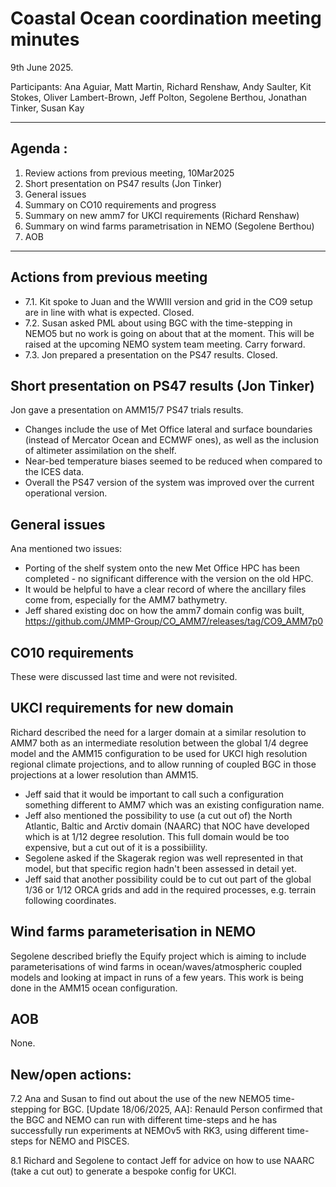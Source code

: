 # Coastal Ocean coordination meeting minutes

9th June 2025.

Participants: Ana Aguiar, Matt Martin, Richard Renshaw, Andy Saulter,
Kit Stokes, Oliver Lambert-Brown, Jeff Polton, Segolene Berthou,
Jonathan Tinker, Susan Kay

----------

## Agenda :

1. Review actions from previous meeting, 10Mar2025
2. Short presentation on PS47 results (Jon Tinker)
3. General issues
4. Summary on CO10 requirements and progress
5. Summary on new amm7 for UKCI requirements (Richard Renshaw)
6. Summary on wind farms parametrisation in NEMO (Segolene Berthou)
7. AOB

----------

## Actions from previous meeting

   - 7.1. Kit spoke to Juan and the WWIII version and grid in the CO9 setup are in line with what is expected. Closed.
   - 7.2. Susan asked PML about using BGC with the time-stepping in NEMO5 but no work is going on about that at the moment. This will be raised at the upcoming NEMO system team meeting. Carry forward.
   - 7.3. Jon prepared a presentation on the PS47 results. Closed.

## Short presentation on PS47 results (Jon Tinker)

Jon gave a presentation on AMM15/7 PS47 trials results.
   - Changes include the use of Met Office lateral and surface boundaries (instead of Mercator Ocean and ECMWF ones),
as well as the inclusion of altimeter assimilation on the shelf.
   - Near-bed temperature biases seemed to be reduced when compared to the ICES data.
   - Overall the PS47 version of the system was improved over the current operational version.

## General issues

Ana mentioned two issues:
   - Porting of the shelf system onto the new Met Office HPC has been completed - no significant difference with the version on the old HPC.
   - It would be helpful to have a clear record of where the ancillary files come from, especially for the AMM7 bathymetry.
   - Jeff shared existing doc on how the amm7 domain config was built, https://github.com/JMMP-Group/CO_AMM7/releases/tag/CO9_AMM7p0 

## CO10 requirements

These were discussed last time and were not revisited.

## UKCI requirements for new domain

Richard described the need for a larger domain at a similar resolution to AMM7 both as an intermediate resolution between the global 1/4 degree model and the AMM15 configuration to be used for UKCI high resolution regional climate projections, and to allow running of coupled BGC
in those projections at a lower resolution than AMM15.

   - Jeff said that it would be important to call such a configuration something different to AMM7 which was an existing configuration name.
   - Jeff also mentioned the possibility to use (a cut out of) the North Atlantic, Baltic and Arctiv domain (NAARC) that NOC have developed which is at 1/12 degree resolution. This full domain would be too expensive, but a cut out of it is a possibiility.
   - Segolene asked if the Skagerak region was well represented in that model, but that specific region hadn't been assessed in detail yet.
   - Jeff said that another possibility could be to cut out part of the global 1/36 or 1/12 ORCA grids and add in the required processes, e.g. terrain following coordinates.

## Wind farms parameterisation in NEMO

Segolene described briefly the Equify project which is aiming to include parameterisations
of wind farms in ocean/waves/atmospheric coupled models and looking at impact in runs of a few years.
This work is being done in the AMM15 ocean configuration.

## AOB
None.

## New/open actions:

7.2 Ana and Susan to find out about the use of the new NEMO5 time-stepping for BGC.
[Update 18/06/2025, AA]: Renauld Person confirmed that the BGC and NEMO can run with different time-steps and he has successfully run experiments at NEMOv5 with RK3, using different time-steps for NEMO and PISCES.

8.1 Richard and Segolene to contact Jeff for advice on how to use NAARC (take a cut out) to generate a bespoke config for UKCI.
